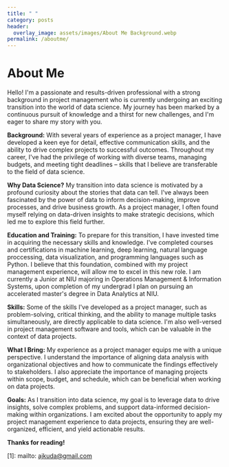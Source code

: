 ```yaml
---
title: " "
category: posts
header:
  overlay_image: assets/images/About Me Background.webp
permalink: /aboutme/
---
```

# About Me
Hello! I'm a passionate and results-driven professional with a strong background in project management who is currently undergoing an exciting transition into the world of data science. My journey has been marked by a continuous pursuit of knowledge and a thirst for new challenges, and I'm eager to share my story with you.

**Background:** With several years of experience as a project manager, I have developed a keen eye for detail, effective communication skills, and the ability to drive complex projects to successful outcomes. Throughout my career, I've had the privilege of working with diverse teams, managing budgets, and meeting tight deadlines – skills that I believe are transferable to the field of data science.

**Why Data Science?** My transition into data science is motivated by a profound curiosity about the stories that data can tell. I've always been fascinated by the power of data to inform decision-making, improve processes, and drive business growth. As a project manager, I often found myself relying on data-driven insights to make strategic decisions, which led me to explore this field further.

**Education and Training:** To prepare for this transition, I have invested time in acquiring the necessary skills and knowledge. I've completed courses and certifications in machine learning, deep learning, natural language proccessing, data visualization, and programming languages such as Python. I believe that this foundation, combined with my project management experience, will allow me to excel in this new role. I am currently a Junior at NIU majoring in Operations Management & Information Systems, upon completion of my undergrad I plan on pursuing an accelerated master's degree in Data Analytics at NIU.

**Skills:** Some of the skills I've developed as a project manager, such as problem-solving, critical thinking, and the ability to manage multiple tasks simultaneously, are directly applicable to data science. I'm also well-versed in project management software and tools, which can be valuable in the context of data projects.

**What I Bring:** My experience as a project manager equips me with a unique perspective. I understand the importance of aligning data analysis with organizational objectives and how to communicate the findings effectively to stakeholders. I also appreciate the importance of managing projects within scope, budget, and schedule, which can be beneficial when working on data projects.

**Goals:** As I transition into data science, my goal is to leverage data to drive insights, solve complex problems, and support data-informed decision-making within organizations. I am excited about the opportunity to apply my project management experience to data projects, ensuring they are well-organized, efficient, and yield actionable results.



**Thanks for reading!**




[1]: mailto: ajkuda@gmail.com

[2]: /assets/docs/thesis.pdf

[3]: https://www.zendust.org/monastery

[4]: /assets/docs/resume.pdf

[5]: https://www.abnormalsecurity.com

[6]: https://www.stitchfix.com

[7]: https://multithreaded.stitchfix.com/algorithms/
